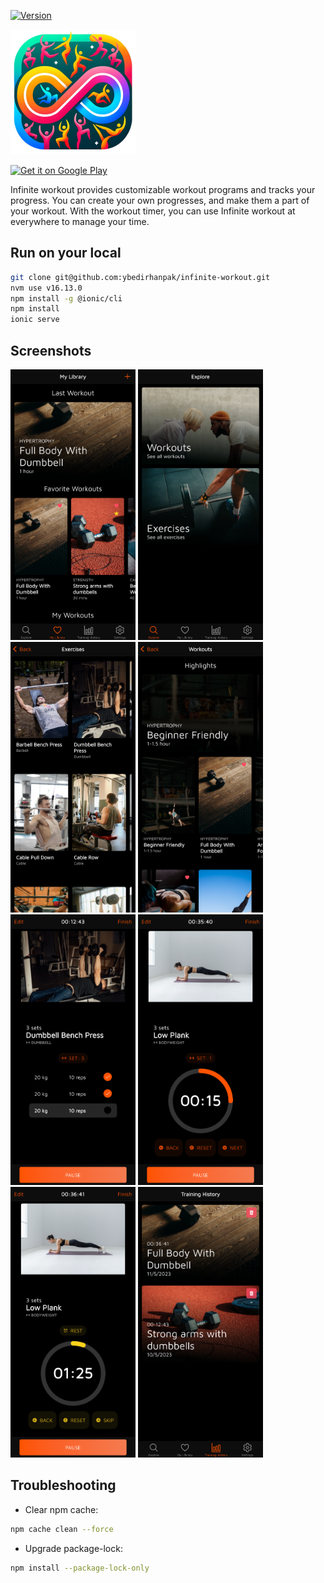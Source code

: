 [![Version](https://img.shields.io/github/v/release/ybedirhanpak/infinite-workout)](https://github.com/ybedirhanpak/infinite-workout/releases)

![Infinite Workout](https://raw.githubusercontent.com/ybedirhanpak/infinite-workout/master/.github/assets/logo_200x200.png)

<a href='https://play.google.com/store/apps/details?id=com.infinite.workout&pcampaignid=pcampaignidMKT-Other-global-all-co-prtnr-py-PartBadge-Mar2515-1'><img alt='Get it on Google Play' src='https://play.google.com/intl/en_us/badges/static/images/badges/en_badge_web_generic.png' height="70"/></a>

Infinite workout provides customizable workout programs and tracks your progress. You can create your own progresses, and make them a part of your workout. With the workout timer, you can use Infinite workout at everywhere to manage your time.

## Run on your local

```zsh
git clone git@github.com:ybedirhanpak/infinite-workout.git
nvm use v16.13.0
npm install -g @ionic/cli
npm install
ionic serve
```

## Screenshots

<div>
    <img alt='Get it on Google Play' src='https://raw.githubusercontent.com/ybedirhanpak/infinite-workout/master/.github/assets/screenshot_1.png' width="200"/>
    <img alt='Get it on Google Play' src='https://raw.githubusercontent.com/ybedirhanpak/infinite-workout/master/.github/assets/screenshot_2.png' width="200"/>
    <img alt='Get it on Google Play' src='https://raw.githubusercontent.com/ybedirhanpak/infinite-workout/master/.github/assets/screenshot_3.png' width="200"/>
    <img alt='Get it on Google Play' src='https://raw.githubusercontent.com/ybedirhanpak/infinite-workout/master/.github/assets/screenshot_4.png' width="200"/>
</div>

<div>
    <img alt='Get it on Google Play' src='https://raw.githubusercontent.com/ybedirhanpak/infinite-workout/master/.github/assets/screenshot_5.png' width="200"/>
    <img alt='Get it on Google Play' src='https://raw.githubusercontent.com/ybedirhanpak/infinite-workout/master/.github/assets/screenshot_6.png' width="200"/>
    <img alt='Get it on Google Play' src='https://raw.githubusercontent.com/ybedirhanpak/infinite-workout/master/.github/assets/screenshot_7.png' width="200"/>
    <img alt='Get it on Google Play' src='https://raw.githubusercontent.com/ybedirhanpak/infinite-workout/master/.github/assets/screenshot_8.png' width="200"/>
</div>

## Troubleshooting

- Clear npm cache:

```zsh
npm cache clean --force
```

- Upgrade package-lock:

```zsh
npm install --package-lock-only
```

